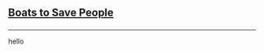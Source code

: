 <h2><a href="https://leetcode.com/problems/boats-to-save-people/submissions/927412936/">Boats to Save People</a></h2><h3></h3><hr>hello